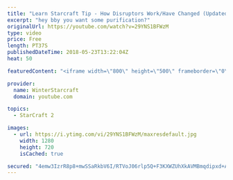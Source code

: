 ```yaml
---
title: "Learn Starcraft Tip - How Disruptors Work/Have Changed (Updated Patch 4.0 2018)"
excerpt: "hey bby you want some purification?"
originalUrl: https://youtube.com/watch?v=29YNS1BFWzM
type: video
price: Free
length: PT37S
publishedDateTime: 2018-05-23T13:22:04Z
heat: 50

featuredContent: "<iframe width=\"800\" height=\"500\" frameborder=\"0\" src=\"https://www.youtube.com/embed/29YNS1BFWzM\" allow=\"accelerometer; autoplay; encrypted-media; gyroscope; picture-in-picture\" allowfullscreen></iframe>"

provider:
  name: WinterStarcraft
  domain: youtube.com

topics:
  - StarCraft 2

images:
  - url: https://i.ytimg.com/vi/29YNS1BFWzM/maxresdefault.jpg
    width: 1280
    height: 720
    isCached: true

secured: "4emw3IzrR8p8+mwSSaRkbV6I/RTVoJ06rlp5Q+F3KXWZUhXkAVMBmqdipxd+AyVJHy/aZRXniCUiqKnwUCka8fUnm9qJVZ+ONKNFbGiQLvlFdqTW98E+3SNMjIeuvQ+iKLwU35Ish5w341IE0FVB2MtiF96J+ZDBbqniirzhBVLpQeJlIt2G3/RJFZF9XRzEXHXnrNRi95Y6kZ6T8TAC/fkRzPJg7vlJ/Q5A3enwzx8FDhhp+jeaCFuEfKSW9AMpJZRUD2mMYLTW7sR2Q3FnwymeZSCBaaNUrZFmISYt44zRKyO7Pdnu6nlYxvJpJj45BRXOQSSJ36/znXmdaYcEUmmASZ+SofHlw6fl+h70LyKfzXLGuYCUJTgPk2FLOt/ClXVXMgQc5vL7dgCv8l/fH38/sq8+4GqOvTo9tnEqQ8M=;eWCiiP4qJTguix0Fxt2jVw=="
---
```


